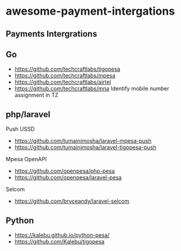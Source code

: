 # awesome-payment-intergations

## Payments Intergrations

## Go

- https://github.com/techcraftlabs/tigopesa
- https://github.com/techcraftlabs/mpesa
- https://github.com/techcraftlabs/airtel
- https://github.com/techcraftlabs/mna  Identify mobile number assignment in TZ

## php/laravel

Push USSD
- https://github.com/tumainimosha/laravel-mpesa-push
- https://github.com/tumainimosha/laravel-tigopesa-push


Mpesa OpenAPI
- https://github.com/openpesa/php-pesa
- https://github.com/openpesa/laravel-pesa

Selcom
- https://github.com/bryceandy/laravel-selcom


## Python
- https://kalebu.github.io/python-pesa/
- https://github.com/Kalebu/tigopesa
